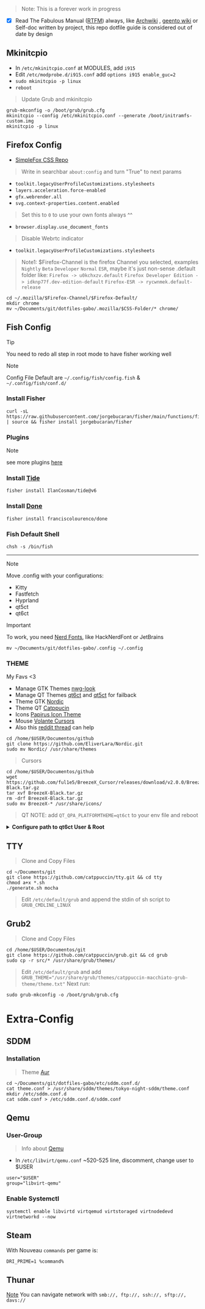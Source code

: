 > Note: This is a forever work in progress

- [x] Read The Fabulous Manual ([RTFM](https://es.wikipedia.org/wiki/RTFM)) always, like [Archwiki](https://wiki.archlinux.org/) , [geento wiki](https://wiki.gentoo.org/wiki/Main_Page) or Self-doc written by project, this repo dotfile guide is considered out of date by design

## Mkinitcpio
- In `/etc/mkinitcpio.conf` at MODULES, add `i915`
- Edit `/etc/modprobe.d/i915.conf` add `options i915 enable_guc=2`
- `sudo mkinitcpio -p linux`
- `reboot`

> Update Grub and mkinitcpio
```
grub-mkconfig -o /boot/grub/grub.cfg
mkinitcpio --config /etc/mkinitcpio.conf --generate /boot/initramfs-custom.img
mkinitcpio -p linux
```

## Firefox Config 

- [SimpleFox CSS Repo](https://github.com/migueravila/SimpleFox)

> Write in searchbar `about:config` and turn "True" to next params
- `toolkit.legacyUserProfileCustomizations.stylesheets`
- `layers.acceleration.force-enabled`
- `gfx.webrender.all`
- `svg.context-properties.content.enabled`

> Set this to `0` to use your own fonts always ^^
- `browser.display.use_document_fonts`

> Disable Webrtc indicator
- `toolkit.legacyUserProfileCustomizations.stylesheets`

> Note1: $Firefox-Channel is the firefox Channel you selected, examples `Nightly` `Beta` `Developer` `Normal` `ESR`, maybe it's just non-sense .default folder like: `Firefox -> u0kchxzv.default` `Firefox Developer Edition -> idknp77f.dev-edition-default` `Firefox-ESR -> rycwnmek.default-release`
```
cd ~/.mozilla/$Firefox-Channel/$Firefox-Default/
mkdir chrome
mv ~/Documents/git/dotfiles-gabo/.mozilla/$CSS-Folder/* chrome/
```

## Fish Config
> [!TIP]
> You need to redo all step in root mode to have fisher working well

> [!NOTE]
> Config File Default are
> `~/.config/fish/config.fish` & `~/.config/fish/conf.d/`

### Install Fisher
```
curl -sL https://raw.githubusercontent.com/jorgebucaran/fisher/main/functions/fisher.fish | source && fisher install jorgebucaran/fisher
```

### Plugins
> [!NOTE]
> see more plugins [here](https://github.com/jorgebucaran/awsm.fish)

### Install [Tide](https://github.com/IlanCosman/tide)
```
fisher install IlanCosman/tide@v6
```

### Install [Done](https://github.com/franciscolourenco/done)
```
fisher install franciscolourenco/done
```

### Fish Default Shell
```
chsh -s /bin/fish
```

---
> [!NOTE]
> Move .config with your configurations:
> - Kitty
> - Fastfetch
> - Hyprland
> - qt5ct
> - qt6ct

> [!IMPORTANT]
> To work, you need [Nerd Fonts](https://www.nerdfonts.com/), like HackNerdFont or JetBrains

```
mv ~/Documents/git/dotfiles-gabo/.config ~/.config
```

### THEME

My Favs <3
- Manage GTK Themes [nwg-look](https://github.com/nwg-piotr/nwg-look)
- Manage QT Themes [qt6ct](https://github.com/trialuser02/qt6ct) and [qt5ct](https://github.com/desktop-app/qt5ct) for failback
- Theme GTK [Nordic](https://github.com/EliverLara/Nordic)
- Theme QT [Catppucin](https://github.com/catppuccin/qt5ct)
- Icons [Papirus Icon Theme](https://archlinux.org/packages/extra/any/papirus-icon-theme/)
- Mouse [Volante Cursors](https://github.com/varlesh/volantes-cursors)
- Also this [reddit thread](https://www.reddit.com/r/kde/comments/urug5v/guide_to_a_consistent_application_style_in_plasma/) can help

```
cd /home/$USER/Documentos/github
git clone https://github.com/EliverLara/Nordic.git
sudo mv Nordic/ /usr/share/themes
```

> Cursors
```
cd /home/$USER/Documentos/github
wget https://github.com/ful1e5/BreezeX_Cursor/releases/download/v2.0.0/BreezeX-Black.tar.gz
tar xvf BreezeX-Black.tar.gz
rm -drf BreezeX-Black.tar.gz
sudo mv BreezeX-* /usr/share/icons/
```

> QT
> NOTE: add `QT_QPA_PLATFORMTHEME=qt6ct` to your env file and reboot

<details>
 <summary><b>Configure path to qt6ct User & Root</b></summary>
 <br>

User Files
```
- Configuration path: "/home/deathgabox/.config/qt6ct"
- Shared QSS paths:"/usr/share/qt6ct/qss")
- Shared color scheme paths: "/usr/share/qt6ct/colors")
```

Root Files
```
- Configuration path: "/root/.config/qt6ct"
- Shared QSS paths:"/usr/share/qt6ct/qss")
- Shared color scheme paths:"/usr/share/qt6ct/colors")
```

Colors
```
Catppuccin-Frappe.conf      (Light Mode)
Catppuccin-Latte.conf       (Dark Mode)
Catppuccin-Macchiato.conf   (Darker Mode)
Catppuccin-Mocha.conf       (Darkest Mode)
```

</details>

## TTY
> Clone and Copy Files
```
cd ~/Documents/git
git clone https://github.com/catppuccin/tty.git && cd tty
chmod a+x *.sh
./generate.sh mocha
```
> Edit `/etc/default/grub` and append the stdin of sh script to `GRUB_CMDLINE_LINUX`


## Grub2
> Clone and Copy Files
```
cd /home/$USER/Documentos/git
git clone https://github.com/catppuccin/grub.git && cd grub
sudo cp -r src/* /usr/share/grub/themes/
```
> Edit `/etc/default/grub` and add `GRUB_THEME="/usr/share/grub/themes/catppuccin-macchiato-grub-theme/theme.txt"`
> Next run:
```
sudo grub-mkconfig -o /boot/grub/grub.cfg
```

# Extra-Config
## SDDM
### Installation
> Theme [Aur](https://aur.archlinux.org/packages/sddm-theme-tokyo-night)
```
cd ~/Documents/git/dotfiles-gabo/etc/sddm.conf.d/
cat theme.conf > /usr/share/sddm/themes/tokyo-night-sddm/theme.conf
mkdir /etc/sddm.conf.d
cat sddm.conf > /etc/sddm.conf.d/sddm.conf
```

## Qemu
### User-Group
> Info about [Qemu](https://wiki.archlinux.org/title/QEMU)
- In `/etc/libvirt/qemu.conf` ~520-525 line, discomment, change user to $USER
```
user="$USER"
group="libvirt-qemu"
```
### Enable Systemctl
```
systemctl enable libvirtd virtqemud virtstoraged virtnodedevd virtnetworkd --now
```

## Steam
With Nouveau `commands` per game is:
```
DRI_PRIME=1 %command%
```

## Thunar
[Note](https://wiki.archlinux.org/title/Thunar)
You can navigate network with `smb://, ftp://, ssh://, sftp://, davs://`
